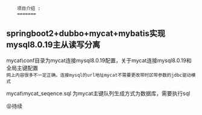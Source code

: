         项目介绍 :   
        =======

springboot2+dubbo+mycat+mybatis实现mysql8.0.19主从读写分离
----------------------------------------------------------      

mycat\conf目录为mycat连接mysql8.0.19配置，关于mycat连接mysql8.0.19和全局主键配置<br>
`网上内容很多不一定正确，连接mysql的url地址mycat不需要更改带时区带参数的jdbc驱动模式`


mycat\mycat_seqence.sql 为mycat主键队列生成方式为数据库，需要执行sql

:stuck_out_tongue_closed_eyes:待续


